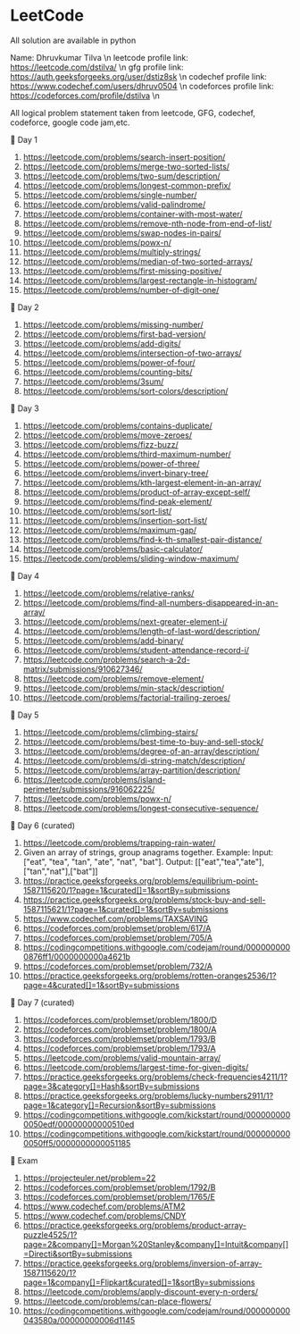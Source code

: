 # LeetCode
All solution are available in python

Name: Dhruvkumar Tilva
\n
leetcode profile link: https://leetcode.com/dstilva/
\n
gfg profile link: https://auth.geeksforgeeks.org/user/dstiz8sk
\n
codechef profile link: https://www.codechef.com/users/dhruv0504
\n
codeforces profile link: https://codeforces.com/profile/dstilva
\n

All logical problem statement taken from leetcode, GFG, codechef, codeforce, google code jam,etc.

🛑 Day 1

1. https://leetcode.com/problems/search-insert-position/
2. https://leetcode.com/problems/merge-two-sorted-lists/ 
3. https://leetcode.com/problems/two-sum/description/
4. https://leetcode.com/problems/longest-common-prefix/
5. https://leetcode.com/problems/single-number/
6. https://leetcode.com/problems/valid-palindrome/
7. https://leetcode.com/problems/container-with-most-water/
8. https://leetcode.com/problems/remove-nth-node-from-end-of-list/
9. https://leetcode.com/problems/swap-nodes-in-pairs/
10. https://leetcode.com/problems/powx-n/
11. https://leetcode.com/problems/multiply-strings/
12. https://leetcode.com/problems/median-of-two-sorted-arrays/
13. https://leetcode.com/problems/first-missing-positive/ 
14. https://leetcode.com/problems/largest-rectangle-in-histogram/
15. https://leetcode.com/problems/number-of-digit-one/

🛑 Day 2

1. https://leetcode.com/problems/missing-number/
2. https://leetcode.com/problems/first-bad-version/
3. https://leetcode.com/problems/add-digits/
4. https://leetcode.com/problems/intersection-of-two-arrays/
5. https://leetcode.com/problems/power-of-four/
6. https://leetcode.com/problems/counting-bits/
7. https://leetcode.com/problems/3sum/
8. https://leetcode.com/problems/sort-colors/description/

🛑 Day 3

1. https://leetcode.com/problems/contains-duplicate/
2. https://leetcode.com/problems/move-zeroes/ 
3. https://leetcode.com/problems/fizz-buzz/
4. https://leetcode.com/problems/third-maximum-number/
5. https://leetcode.com/problems/power-of-three/
6. https://leetcode.com/problems/invert-binary-tree/
7. https://leetcode.com/problems/kth-largest-element-in-an-array/
8. https://leetcode.com/problems/product-of-array-except-self/
9. https://leetcode.com/problems/find-peak-element/
10. https://leetcode.com/problems/sort-list/
11. https://leetcode.com/problems/insertion-sort-list/
12. https://leetcode.com/problems/maximum-gap/ 
13. https://leetcode.com/problems/find-k-th-smallest-pair-distance/ 
14. https://leetcode.com/problems/basic-calculator/
15. https://leetcode.com/problems/sliding-window-maximum/

🛑 Day 4

1. https://leetcode.com/problems/relative-ranks/
2. https://leetcode.com/problems/find-all-numbers-disappeared-in-an-array/
3. https://leetcode.com/problems/next-greater-element-i/
4. https://leetcode.com/problems/length-of-last-word/description/
5. https://leetcode.com/problems/add-binary/
6. https://leetcode.com/problems/student-attendance-record-i/
7. https://leetcode.com/problems/search-a-2d-matrix/submissions/910627346/
8. https://leetcode.com/problems/remove-element/
9. https://leetcode.com/problems/min-stack/description/
10. https://leetcode.com/problems/factorial-trailing-zeroes/

🛑 Day 5

1. https://leetcode.com/problems/climbing-stairs/
2. https://leetcode.com/problems/best-time-to-buy-and-sell-stock/
3. https://leetcode.com/problems/degree-of-an-array/description/
4. https://leetcode.com/problems/di-string-match/description/
5. https://leetcode.com/problems/array-partition/description/ 
6. https://leetcode.com/problems/island-perimeter/submissions/916062225/
7. https://leetcode.com/problems/powx-n/
8. https://leetcode.com/problems/longest-consecutive-sequence/ 

🛑 Day 6 (curated)

1. https://leetcode.com/problems/trapping-rain-water/
2. Given an array of strings, group anagrams together.
   Example: Input: ["eat", "tea", "tan", "ate", "nat", "bat"]. Output: [["eat","tea","ate"],["tan","nat"],["bat"]]
3. https://practice.geeksforgeeks.org/problems/equilibrium-point-1587115620/1?page=1&curated[]=1&sortBy=submissions
4. https://practice.geeksforgeeks.org/problems/stock-buy-and-sell-1587115621/1?page=1&curated[]=1&sortBy=submissions
5. https://www.codechef.com/problems/TAXSAVING
6. https://codeforces.com/problemset/problem/617/A
7. https://codeforces.com/problemset/problem/705/A
8. https://codingcompetitions.withgoogle.com/codejam/round/0000000000876ff1/0000000000a4621b
9. https://codeforces.com/problemset/problem/732/A
10. https://practice.geeksforgeeks.org/problems/rotten-oranges2536/1?page=4&curated[]=1&sortBy=submissions

🛑 Day 7 (curated)

1. https://codeforces.com/problemset/problem/1800/D
2. https://codeforces.com/problemset/problem/1800/A
3. https://codeforces.com/problemset/problem/1793/B
4. https://codeforces.com/problemset/problem/1793/A
5. https://leetcode.com/problems/valid-mountain-array/
6. https://leetcode.com/problems/largest-time-for-given-digits/
7. https://practice.geeksforgeeks.org/problems/check-frequencies4211/1?page=3&category[]=Hash&sortBy=submissions
8. https://practice.geeksforgeeks.org/problems/lucky-numbers2911/1?page=1&category[]=Recursion&sortBy=submissions
9. https://codingcompetitions.withgoogle.com/kickstart/round/0000000000050edf/00000000000510ed
10. https://codingcompetitions.withgoogle.com/kickstart/round/0000000000050ff5/0000000000051185
 

🛑 Exam

1. https://projecteuler.net/problem=22
2. https://codeforces.com/problemset/problem/1792/B
3. https://codeforces.com/problemset/problem/1765/E
4. https://www.codechef.com/problems/ATM2
5. https://www.codechef.com/problems/CNDY
6. https://practice.geeksforgeeks.org/problems/product-array-puzzle4525/1?page=2&company[]=Morgan%20Stanley&company[]=Intuit&company[]=Directi&sortBy=submissions
7. https://practice.geeksforgeeks.org/problems/inversion-of-array-1587115620/1?page=1&company[]=Flipkart&curated[]=1&sortBy=submissions
8. https://leetcode.com/problems/apply-discount-every-n-orders/
9. https://leetcode.com/problems/can-place-flowers/
10. https://codingcompetitions.withgoogle.com/codejam/round/000000000043580a/00000000006d1145
